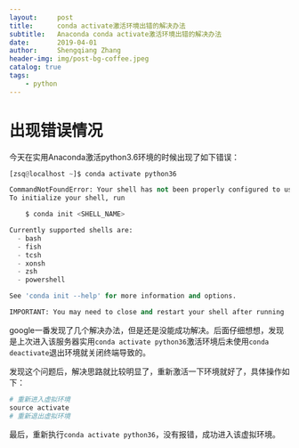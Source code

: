 ```yaml
---
layout:     post
title:      conda activate激活环境出错的解决办法
subtitle:   Anaconda conda activate激活环境出错的解决办法
date:       2019-04-01
author:     Shengqiang Zhang
header-img: img/post-bg-coffee.jpeg
catalog: true
tags:
    - python
---
```


# 出现错误情况
今天在实用Anaconda激活python3.6环境的时候出现了如下错误：
```python
[zsq@localhost ~]$ conda activate python36

CommandNotFoundError: Your shell has not been properly configured to use 'conda activate'.
To initialize your shell, run

    $ conda init <SHELL_NAME>

Currently supported shells are:
  - bash
  - fish
  - tcsh
  - xonsh
  - zsh
  - powershell

See 'conda init --help' for more information and options.

IMPORTANT: You may need to close and restart your shell after running 'conda init'.
```
google一番发现了几个解决办法，但是还是没能成功解决。后面仔细想想，发现是上次进入该服务器实用`conda activate python36`激活环境后未使用`conda deactivate`退出环境就关闭终端导致的。

发现这个问题后，解决思路就比较明显了，重新激活一下环境就好了，具体操作如下：
```python
# 重新进入虚拟环境
source activate
# 重新退出虚拟环境
```

最后，重新执行`conda activate python36`，没有报错，成功进入该虚拟环境。
